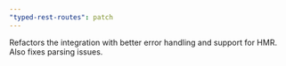 ```yaml
---
"typed-rest-routes": patch
---
```


Refactors the integration with better error handling and support for HMR. Also fixes parsing issues.
